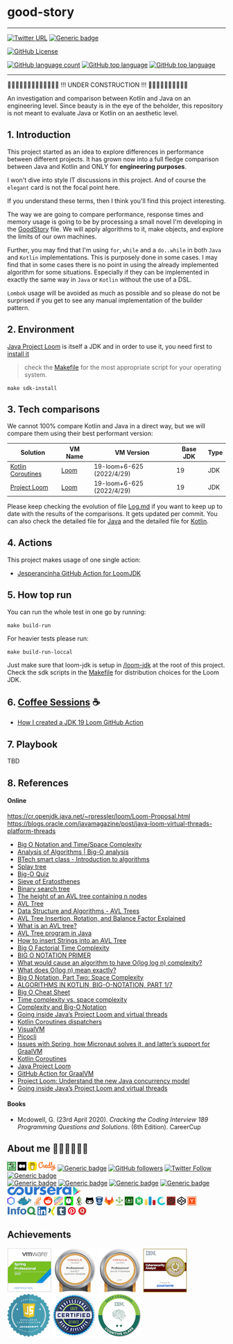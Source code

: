 # good-story

---

[![Twitter URL](https://img.shields.io/twitter/url?logoColor=blue&style=social&url=https%3A%2F%2Fimg.shields.io%2Ftwitter%2Furl%3Fstyle%3Dsocial)](https://twitter.com/intent/tweet?text=%20Checkout%20this%20%40github%20repo%20by%20%40joaofse%20%F0%9F%91%A8%F0%9F%8F%BD%E2%80%8D%F0%9F%92%BB%3A%20https%3A//github.com/jesperancinha/good-story)
[![Generic badge](https://img.shields.io/static/v1.svg?label=GitHub&message=Good%20Story%20🐉&color=informational)](https://github.com/jesperancinha/good-story)

[![GitHub License](https://img.shields.io/badge/license-Apache%20License%202.0-blue.svg?style=flat)](https://www.apache.org/licenses/LICENSE-2.0)

[![GitHub language count](https://img.shields.io/github/languages/count/jesperancinha/good-story.svg)](#)
[![GitHub top language](https://img.shields.io/github/languages/top/jesperancinha/good-story.svg)](#)
[![GitHub top language](https://img.shields.io/github/languages/code-size/jesperancinha/good-story.svg)](#)

---

🚧🚧🚧🚧🚧🚧🚧🚧🚧🚧🚧🚧🚧 !!! UNDER CONSTRUCTION !!! 🚧🚧🚧🚧🚧🚧🚧🚧🚧🚧

An investigation and comparison between Kotlin and Java on an engineering level. Since beauty is in the eye of the beholder, this repository is not meant to evaluate Java or Kotlin on an aesthetic level.

## 1.  Introduction

This project started as an idea to explore differences in performance between different projects. It has grown now into a full fledge comparison between Java and Kotlin and ONLY for <b>engineering purposes</b>.

I won't dive into style IT discussions in this project. And of course the `elegant` card is not the focal point here.

If you understand these terms, then I think you'll find this project interesting.

The way we are going to compare performance, response times and memory usage is going to be by processing a small novel I'm developing in the [GoodStory](https://jesperancinha.github.io/good-story/good.story/GoodStory.html) file. We will apply algorithms to it, make objects, and explore the limits of our own machines.

Further, you may find that I'm using `for`, `while` and a `do..while` in both `Java` and `Kotlin` implementations. This is purposely done in some cases. I may find that in some cases there is no point in using the already implemented algorithm for some situations. Especially if they can be implemented in exactly the same way in `Java` or `Kotlin` without the use of a DSL.

`Lombok` usage will be avoided as much as possible and so please do not be surprised if you get to see any manual implementation of the builder pattern.

## 2.  Environment

[Java Project Loom](https://wiki.openjdk.java.net/display/loom/Main) is itself a JDK and in order to use it, you need first to [install it](https://wiki.openjdk.java.net/display/loom/Main)

>check the [Makefile](./Makefile) for the most appropriate script for your operating system.

```shell
make sdk-install
```

## 3.  Tech comparisons

We cannot 100% compare Kotlin and Java in a direct way, but we will compare them using their best performant version:

| Solution                                                               | VM Name                           | VM Version                                                 | Base JDK | Type   |
|------------------------------------------------------------------------|-----------------------------------|------------------------------------------------------------|----------|--------|
| [Kotlin Coroutines](https://kotlinlang.org/docs/coroutines-guide.html) | [Loom](http://jdk.java.net/loom/) | 19-loom+6-625 (2022/4/29)                                  | 19       | JDK    |
| [Project Loom](https://wiki.openjdk.java.net/display/loom/Main)        | [Loom](http://jdk.java.net/loom/) | 19-loom+6-625 (2022/4/29)                                  | 19       | JDK    |

Please keep checking the evolution of file [Log.md](Log.md) if you want to keep up to date with the results of the comparisons. It gets updated per commit.
You can also check the detailed file for [Java](./dump/java/Log.md) and the detailed file for [Kotlin](./dump/kotlin/Log.md).

## 4.  Actions

This project makes usage of one single action: 

- [Jesperancinha GitHub Action for LoomJDK](https://github.com/JEsperancinhaOrg/loom-action)

## 5.  How top run

You can run the whole test in one go by running:

```shell
make build-run
```

For heavier tests please run:

```shell
make build-run-loccal
```

Just make sure that loom-jdk is setup in [/loom-jdk](loom-jdk) at the root of this project. Check the sdk scripts in the [Makefile](./Makefile) for distribution choices for the Loom JDK.

## 6.  [Coffee Sessions](https://www.buymeacoffee.com/jesperancinha/posts) ☕️

-   [How I created a JDK 19 Loom GitHub Action](https://www.buymeacoffee.com/jesperancinha/how-i-created-jdk-19-loom-github-action)

## 7.  Playbook

TBD

## 8.  References


#### Online

https://cr.openjdk.java.net/~rpressler/loom/Loom-Proposal.html
https://blogs.oracle.com/javamagazine/post/java-loom-virtual-threads-platform-threads
- [Big O Notation and Time/Space Complexity](https://medium.com/swlh/big-o-notation-and-time-space-complexity-1806936e6330)
- [Analysis of Algorithms | Big-O analysis](https://www.geeksforgeeks.org/analysis-algorithms-big-o-analysis/)
- [BTech smart class - Introduction to algorithms](http://www.btechsmartclass.com/data_structures/introduction-to-algorithms.html)
- [Splay tree](https://en.wikipedia.org/wiki/Splay_tree)
- [Big-O Quiz](https://bigoquiz.com/home)
- [Sieve of Eratosthenes](https://en.wikipedia.org/wiki/Sieve_of_Eratosthenes)
- [Binary search tree](https://en.wikipedia.org/wiki/Binary_search_tree)
- [The height of an AVL tree containing n nodes](http://www.mathcs.emory.edu/~cheung/Courses/253/Syllabus/Trees/AVL-height.html)
- [AVL Tree](https://www.programiz.com/dsa/avl-tree)
- [Data Structure and Algorithms - AVL Trees](https://www.tutorialspoint.com/data_structures_algorithms/avl_tree_algorithm.htm)
- [AVL Tree Insertion, Rotation, and Balance Factor Explained](https://www.freecodecamp.org/news/avl-tree-insertion-rotation-and-balance-factor/)
- [What is an AVL tree?](https://www.educative.io/edpresso/what-is-an-avl-tree)
- [AVL Tree program in Java](https://www.javatpoint.com/avl-tree-program-in-java)
- [How to insert Strings into an AVL Tree](https://www.geeksforgeeks.org/how-to-insert-strings-into-an-avl-tree/)
- [Big O Factorial Time Complexity](https://jarednielsen.com/big-o-factorial-time-complexity/)
- [BIG O NOTATION PRIMER](https://www.topcoder.com/blog/big-o-notation-primer)
- [What would cause an algorithm to have O(log log n) complexity?](https://stackoverflow.com/questions/16472012/what-would-cause-an-algorithm-to-have-olog-log-n-complexity)
- [What does O(log n) mean exactly?](https://stackoverflow.com/questions/2307283/what-does-olog-n-mean-exactly/2307314#2307314)
- [Big O Notation, Part Two: Space Complexity](https://careerkarma.com/blog/big-o-notation-space/)
- [ALGORITHMS IN KOTLIN, BIG-O-NOTATION, PART 1/7](http://developerlife.com/2018/08/16/algorithms-in-kotlin-1/)
- [Big O Cheat Sheet](https://www.bigocheatsheet.com/)
- [Time complexity vs. space complexity](https://www.educative.io/edpresso/time-complexity-vs-space-complexity)
- [Complexity and Big-O Notation](https://pages.cs.wisc.edu/~vernon/cs367/notes/3.COMPLEXITY.html)
- [Going inside Java’s Project Loom and virtual threads](https://blogs.oracle.com/javamagazine/post/going-inside-javas-project-loom-and-virtual-threads)
- [Kotlin Coroutines dispatchers](https://kt.academy/article/cc-dispatchers)
- [VisualVM](https://visualvm.github.io/)
- [Picocli](https://picocli.info/)
- [Issues with Spring, how Micronaut solves it, and latter’s support for GraalVM](https://medium.com/dev-genius/micronaut-application-comparison-with-spring-boot-and-support-for-graalvm-d0fb0d933d55)
- [Kotlin Coroutines](https://kotlinlang.org/docs/coroutines-guide.html)
- [Java Project Loom](https://wiki.openjdk.java.net/display/loom/Main)
- [GitHub Action for GraalVM](https://github.com/marketplace/actions/github-action-for-graalvm)
- [Project Loom: Understand the new Java concurrency model](https://www.infoworld.com/article/3652596/project-loom-understand-the-new-java-concurrency-model.html)
- [Going inside Java’s Project Loom and virtual threads](https://blogs.oracle.com/javamagazine/post/going-inside-javas-project-loom-and-virtual-threads)

#### Books

-   Mcdowell, G. (23rd April 2020). <i>Cracking the Coding Interview 189 Programming Questions and Solutions</i>. (6th Edition). CareerCup

## About me 👨🏽‍💻🚀🏳️‍🌈

[![alt text](https://raw.githubusercontent.com/jesperancinha/project-signer/master/project-signer-templates/icons-20/JEOrgLogo-20.png "João Esperancinha Homepage")](http://joaofilipesabinoesperancinha.nl)
[![alt text](https://raw.githubusercontent.com/jesperancinha/project-signer/master/project-signer-templates/icons-20/medium-20.png "Medium")](https://medium.com/@jofisaes)
[![alt text](https://raw.githubusercontent.com/jesperancinha/project-signer/master/project-signer-templates/icons-20/bmc-20.png "Buy me a Coffe")](https://www.buymeacoffee.com/jesperancinha)
[![alt text](https://raw.githubusercontent.com/jesperancinha/project-signer/master/project-signer-templates/icons-20/credly-20.png "Credly")](https://www.credly.com/users/joao-esperancinha)
[![Generic badge](https://img.shields.io/static/v1.svg?label=Homepage&message=joaofilipesabinoesperancinha.nl&color=6495ED "João Esperancinha Homepage")](https://joaofilipesabinoesperancinha.nl/)
[![GitHub followers](https://img.shields.io/github/followers/jesperancinha.svg?label=jesperancinha&style=social "GitHub")](https://github.com/jesperancinha)
[![Twitter Follow](https://img.shields.io/twitter/follow/joaofse?label=João%20Esperancinha&style=social "Twitter")](https://twitter.com/joaofse)
[![Generic badge](https://img.shields.io/static/v1.svg?label=GitHub&message=JEsperancinhaOrg&color=yellow "jesperancinha.org dependencies")](https://github.com/JEsperancinhaOrg)   
[![Generic badge](https://img.shields.io/static/v1.svg?label=Articles&message=Across%20The%20Web&color=purple)](https://github.com/jesperancinha/project-signer/blob/master/project-signer-templates/Articles.md)
[![Generic badge](https://img.shields.io/static/v1.svg?label=Webapp&message=Image%20Train%20Filters&color=6495ED)](http://itf.joaofilipesabinoesperancinha.nl/)
[![Generic badge](https://img.shields.io/static/v1.svg?label=All%20Badges&message=Badges&color=red "All badges")](https://joaofilipesabinoesperancinha.nl/badges)
[![Generic badge](https://img.shields.io/static/v1.svg?label=Status&message=Project%20Status&color=red "Project statuses")](https://github.com/jesperancinha/project-signer/blob/master/project-signer-quality/Build.md)
[![alt text](https://raw.githubusercontent.com/jesperancinha/project-signer/master/project-signer-templates/icons-20/coursera-20.png "Coursera")](https://www.coursera.org/user/da3ff90299fa9297e283ee8e65364ffb)
[![alt text](https://raw.githubusercontent.com/jesperancinha/project-signer/master/project-signer-templates/icons-20/google-apps-20.png "Google Apps")](https://play.google.com/store/apps/developer?id=Joao+Filipe+Sabino+Esperancinha)   
[![alt text](https://raw.githubusercontent.com/jesperancinha/project-signer/master/project-signer-templates/icons-20/sonatype-20.png "Sonatype Search Repos")](https://search.maven.org/search?q=org.jesperancinha)
[![alt text](https://raw.githubusercontent.com/jesperancinha/project-signer/master/project-signer-templates/icons-20/docker-20.png "Docker Images")](https://hub.docker.com/u/jesperancinha)
[![alt text](https://raw.githubusercontent.com/jesperancinha/project-signer/master/project-signer-templates/icons-20/stack-overflow-20.png)](https://stackoverflow.com/users/3702839/joao-esperancinha)
[![alt text](https://raw.githubusercontent.com/jesperancinha/project-signer/master/project-signer-templates/icons-20/reddit-20.png "Reddit")](https://www.reddit.com/user/jesperancinha/)
[![alt text](https://raw.githubusercontent.com/jesperancinha/project-signer/master/project-signer-templates/icons-20/devto-20.png "Dev To")](https://dev.to/jofisaes)
[![alt text](https://raw.githubusercontent.com/jesperancinha/project-signer/master/project-signer-templates/icons-20/hackernoon-20.jpeg "Hackernoon")](https://hackernoon.com/@jesperancinha)
[![alt text](https://raw.githubusercontent.com/jesperancinha/project-signer/master/project-signer-templates/icons-20/codeproject-20.png "Code Project")](https://www.codeproject.com/Members/jesperancinha)
[![alt text](https://raw.githubusercontent.com/jesperancinha/project-signer/master/project-signer-templates/icons-20/github-20.png "GitHub")](https://github.com/jesperancinha)
[![alt text](https://raw.githubusercontent.com/jesperancinha/project-signer/master/project-signer-templates/icons-20/bitbucket-20.png "BitBucket")](https://bitbucket.org/jesperancinha)
[![alt text](https://raw.githubusercontent.com/jesperancinha/project-signer/master/project-signer-templates/icons-20/gitlab-20.png "GitLab")](https://gitlab.com/jesperancinha)
[![alt text](https://raw.githubusercontent.com/jesperancinha/project-signer/master/project-signer-templates/icons-20/bintray-20.png "BinTray")](https://bintray.com/jesperancinha)
[![alt text](https://raw.githubusercontent.com/jesperancinha/project-signer/master/project-signer-templates/icons-20/free-code-camp-20.jpg "FreeCodeCamp")](https://www.freecodecamp.org/jofisaes)
[![alt text](https://raw.githubusercontent.com/jesperancinha/project-signer/master/project-signer-templates/icons-20/hackerrank-20.png "HackerRank")](https://www.hackerrank.com/jofisaes)
[![alt text](https://raw.githubusercontent.com/jesperancinha/project-signer/master/project-signer-templates/icons-20/codeforces-20.png "Code Forces")](https://codeforces.com/profile/jesperancinha)
[![alt text](https://raw.githubusercontent.com/jesperancinha/project-signer/master/project-signer-templates/icons-20/codebyte-20.png "Codebyte")](https://coderbyte.com/profile/jesperancinha)
[![alt text](https://raw.githubusercontent.com/jesperancinha/project-signer/master/project-signer-templates/icons-20/codewars-20.png "CodeWars")](https://www.codewars.com/users/jesperancinha)
[![alt text](https://raw.githubusercontent.com/jesperancinha/project-signer/master/project-signer-templates/icons-20/codepen-20.png "Code Pen")](https://codepen.io/jesperancinha)
[![alt text](https://raw.githubusercontent.com/jesperancinha/project-signer/master/project-signer-templates/icons-20/hacker-news-20.png "Hacker News")](https://news.ycombinator.com/user?id=jesperancinha)
[![alt text](https://raw.githubusercontent.com/jesperancinha/project-signer/master/project-signer-templates/icons-20/infoq-20.png "InfoQ")](https://www.infoq.com/profile/Joao-Esperancinha.2/)
[![alt text](https://raw.githubusercontent.com/jesperancinha/project-signer/master/project-signer-templates/icons-20/linkedin-20.png "LinkedIn")](https://www.linkedin.com/in/joaoesperancinha/)
[![alt text](https://raw.githubusercontent.com/jesperancinha/project-signer/master/project-signer-templates/icons-20/xing-20.png "Xing")](https://www.xing.com/profile/Joao_Esperancinha/cv)
[![alt text](https://raw.githubusercontent.com/jesperancinha/project-signer/master/project-signer-templates/icons-20/tumblr-20.png "Tumblr")](https://jofisaes.tumblr.com/)
[![alt text](https://raw.githubusercontent.com/jesperancinha/project-signer/master/project-signer-templates/icons-20/pinterest-20.png "Pinterest")](https://nl.pinterest.com/jesperancinha/)
[![alt text](https://raw.githubusercontent.com/jesperancinha/project-signer/master/project-signer-templates/icons-20/quora-20.png "Quora")](https://nl.quora.com/profile/Jo%C3%A3o-Esperancinha)

## Achievements

[![VMware Spring Professional 2021](https://raw.githubusercontent.com/jesperancinha/project-signer/master/project-signer-templates/badges/vmware-spring-professional-2021.png "VMware Spring Professional 2021")](https://www.credly.com/badges/762fa7a4-9cf4-417d-bd29-7e072d74cdb7)
[![Oracle Certified Professional, JEE 7 Developer](https://raw.githubusercontent.com/jesperancinha/project-signer/master/project-signer-templates/badges/oracle-certified-professional-java-ee-7-application-developer-100.png "Oracle Certified Professional, JEE7 Developer")](https://www.credly.com/badges/27a14e06-f591-4105-91ca-8c3215ef39a2)
[![Oracle Certified Professional, Java SE 11 Programmer](https://raw.githubusercontent.com/jesperancinha/project-signer/master/project-signer-templates/badges/oracle-certified-professional-java-se-11-developer-100.png "Oracle Certified Professional, Java SE 11 Programmer")](https://www.credly.com/badges/87609d8e-27c5-45c9-9e42-60a5e9283280)
[![IBM Cybersecurity Analyst Professional](https://raw.githubusercontent.com/jesperancinha/project-signer/master/project-signer-templates/badges/ibm-cybersecurity-analyst-professional-certificate-100.png "IBM Cybersecurity Analyst Professional")](https://www.credly.com/badges/ad1f4abe-3dfa-4a8c-b3c7-bae4669ad8ce)
[![Certified Advanced JavaScript Developer](https://raw.githubusercontent.com/jesperancinha/project-signer/master/project-signer-templates/badges/cancanit-badge-1462-100.png "Certified Advanced JavaScript Developer")](https://cancanit.com/certified/1462/)
[![Certified Neo4j Professional](https://raw.githubusercontent.com/jesperancinha/project-signer/master/project-signer-templates/badges/professional_neo4j_developer-100.png "Certified Neo4j Professional")](https://graphacademy.neo4j.com/certificates/c279afd7c3988bd727f8b3acb44b87f7504f940aac952495ff827dbfcac024fb.pdf)
[![Deep Learning](https://raw.githubusercontent.com/jesperancinha/project-signer/master/project-signer-templates/badges/deep-learning-100.png "Deep Learning")](https://www.credly.com/badges/8d27e38c-869d-4815-8df3-13762c642d64)
